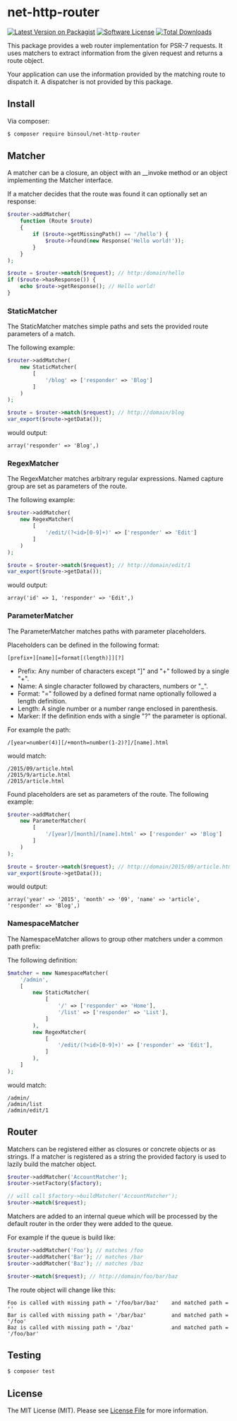# net-http-router

[![Latest Version on Packagist][ico-version]][link-packagist]
[![Software License][ico-license]](LICENSE.md)
[![Total Downloads][ico-downloads]][link-downloads]

This package provides a web router implementation for PSR-7 requests. It uses matchers to extract information from the given request and returns a route object.

Your application can use the information provided by the matching route to dispatch it. A dispatcher is not provided by this package.

## Install

Via composer:

``` bash
$ composer require binsoul/net-http-router
```

## Matcher

A matcher can be a closure, an object with an __invoke method or an object implementing the Matcher interface.

If a matcher decides that the route was found it can optionally set an response:

``` php
$router->addMatcher(
    function (Route $route)
    {
        if ($route->getMissingPath() == '/hello') {
            $route->found(new Response('Hello world!'));
        }
    }
);

$route = $router->match($request); // http:/domain/hello
if ($route->hasResponse()) {
    echo $route->getResponse(); // Hello world!
}
```

### StaticMatcher

The StaticMatcher matches simple paths and sets the provided route parameters of a match.

The following example:
``` php
$router->addMatcher(
    new StaticMatcher(
        [
            '/blog' => ['responder' => 'Blog']
        ]
    )
);

$route = $router->match($request); // http://domain/blog
var_export($route->getData());  
```
would output:
``` text
array('responder' => 'Blog',)
```


### RegexMatcher

The RegexMatcher matches arbitrary regular expressions. Named capture group are set as parameters of the route.

The following example:
``` php
$router->addMatcher(
    new RegexMatcher(
        [
            '/edit/(?<id>[0-9]+)' => ['responder' => 'Edit']
        ]
    )
);

$route = $router->match($request); // http://domain/edit/1
var_export($route->getData());  
```
would output:
``` text
array('id' => 1, 'responder' => 'Edit',)
```



### ParameterMatcher

The ParameterMatcher matches paths with parameter placeholders.

Placeholders can be defined in the following format:
``` text
[prefix+][name][=format[(length)]][?]
```

- Prefix: Any number of characters except "]" and "+" followed by a single "+".
- Name: A single character followed by characters, numbers or "_".
- Format: "=" followed by a defined format name optionally followed a length definition.
- Length: A single number or a number range enclosed in parenthesis.
- Marker: If the definition ends with a single "?" the parameter is optional.

For example the path:
``` text
/[year=number(4)][/+month=number(1-2)?]/[name].html
```
would match:
``` text
/2015/09/article.html
/2015/9/article.html
/2015/article.html
```

Found placeholders are set as parameters of the route. The following example:
``` php
$router->addMatcher(
    new ParameterMatcher(
        [
            '/[year]/[month]/[name].html' => ['responder' => 'Blog']
        ]
    )
);

$route = $router->match($request); // http://domain/2015/09/article.html
var_export($route->getData());  
```
would output:
``` text
array('year' => '2015', 'month' => '09', 'name' => 'article', 'responder' => 'Blog',)
```

### NamespaceMatcher

The NamespaceMatcher allows to group other matchers under a common path prefix:

The following definition:
``` php
$matcher = new NamespaceMatcher(
    '/admin',
    [
        new StaticMatcher(
            [
                '/' => ['responder' => 'Home'],
                '/list' => ['responder' => 'List'],
            ]
        ),
        new RegexMatcher(
            [
                '/edit/(?<id>[0-9]+)' => ['responder' => 'Edit'],
            ]
        ),
    ]
);
```
would match:
``` text
/admin/
/admin/list
/admin/edit/1
```

## Router

Matchers can be registered either as closures or concrete objects or as strings. If a matcher is registered as a string the provided factory is used to lazily build the matcher object.
``` php
$router->addMatcher('AccountMatcher');
$router->setFactory($factory);

// will call $factory->buildMatcher('AccountMatcher');
$router->match($request); 
```

Matchers are added to an internal queue which will be processed by the default router in the order they were added to the queue.

For example if the queue is build like:
``` php
$router->addMatcher('Foo'); // matches /foo
$router->addMatcher('Bar'); // matches /bar
$router->addMatcher('Baz'); // matches /baz

$router->match($request); // http://domain/foo/bar/baz
```

The route object will change like this:
``` text
Foo is called with missing path = '/foo/bar/baz'    and matched path = ''
Bar is called with missing path = '/bar/baz'        and matched path = '/foo'
Baz is called with missing path = '/baz'            and matched path = '/foo/bar'
```

## Testing

``` bash
$ composer test
```

## License

The MIT License (MIT). Please see [License File](LICENSE.md) for more information.

[ico-version]: https://img.shields.io/packagist/v/binsoul/net-http-router.svg?style=flat-square
[ico-license]: https://img.shields.io/badge/license-MIT-brightgreen.svg?style=flat-square
[ico-downloads]: https://img.shields.io/packagist/dt/binsoul/net-http-router.svg?style=flat-square

[link-packagist]: https://packagist.org/packages/binsoul/net-http-router
[link-downloads]: https://packagist.org/packages/binsoul/net-http-router
[link-author]: https://github.com/binsoul
